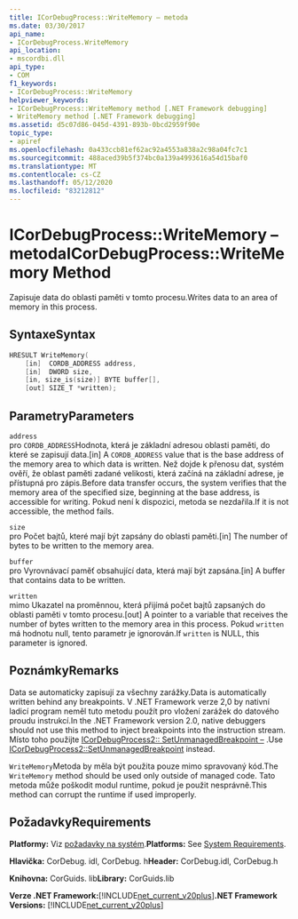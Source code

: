 ```yaml
---
title: ICorDebugProcess::WriteMemory – metoda
ms.date: 03/30/2017
api_name:
- ICorDebugProcess.WriteMemory
api_location:
- mscordbi.dll
api_type:
- COM
f1_keywords:
- ICorDebugProcess::WriteMemory
helpviewer_keywords:
- ICorDebugProcess::WriteMemory method [.NET Framework debugging]
- WriteMemory method [.NET Framework debugging]
ms.assetid: d5c07d86-045d-4391-893b-0bcd2959f90e
topic_type:
- apiref
ms.openlocfilehash: 0a433ccb81ef62ac92a4553a838a2c98a04fc7c1
ms.sourcegitcommit: 488aced39b5f374bc0a139a4993616a54d15baf0
ms.translationtype: MT
ms.contentlocale: cs-CZ
ms.lasthandoff: 05/12/2020
ms.locfileid: "83212812"
---
```

# <a name="icordebugprocesswritememory-method"></a><span data-ttu-id="1cde7-102">ICorDebugProcess::WriteMemory – metoda</span><span class="sxs-lookup"><span data-stu-id="1cde7-102">ICorDebugProcess::WriteMemory Method</span></span>
<span data-ttu-id="1cde7-103">Zapisuje data do oblasti paměti v tomto procesu.</span><span class="sxs-lookup"><span data-stu-id="1cde7-103">Writes data to an area of memory in this process.</span></span>  
  
## <a name="syntax"></a><span data-ttu-id="1cde7-104">Syntaxe</span><span class="sxs-lookup"><span data-stu-id="1cde7-104">Syntax</span></span>  
  
```cpp  
HRESULT WriteMemory(  
    [in]  CORDB_ADDRESS address,  
    [in]  DWORD size,  
    [in, size_is(size)] BYTE buffer[],  
    [out] SIZE_T *written);  
```  
  
## <a name="parameters"></a><span data-ttu-id="1cde7-105">Parametry</span><span class="sxs-lookup"><span data-stu-id="1cde7-105">Parameters</span></span>  
 `address`  
 <span data-ttu-id="1cde7-106">pro `CORDB_ADDRESS`Hodnota, která je základní adresou oblasti paměti, do které se zapisují data.</span><span class="sxs-lookup"><span data-stu-id="1cde7-106">[in] A `CORDB_ADDRESS` value that is the base address of the memory area to which data is written.</span></span> <span data-ttu-id="1cde7-107">Než dojde k přenosu dat, systém ověří, že oblast paměti zadané velikosti, která začíná na základní adrese, je přístupná pro zápis.</span><span class="sxs-lookup"><span data-stu-id="1cde7-107">Before data transfer occurs, the system verifies that the memory area of the specified size, beginning at the base address, is accessible for writing.</span></span> <span data-ttu-id="1cde7-108">Pokud není k dispozici, metoda se nezdařila.</span><span class="sxs-lookup"><span data-stu-id="1cde7-108">If it is not accessible, the method fails.</span></span>  
  
 `size`  
 <span data-ttu-id="1cde7-109">pro Počet bajtů, které mají být zapsány do oblasti paměti.</span><span class="sxs-lookup"><span data-stu-id="1cde7-109">[in] The number of bytes to be written to the memory area.</span></span>  
  
 `buffer`  
 <span data-ttu-id="1cde7-110">pro Vyrovnávací paměť obsahující data, která mají být zapsána.</span><span class="sxs-lookup"><span data-stu-id="1cde7-110">[in] A buffer that contains data to be written.</span></span>  
  
 `written`  
 <span data-ttu-id="1cde7-111">mimo Ukazatel na proměnnou, která přijímá počet bajtů zapsaných do oblasti paměti v tomto procesu.</span><span class="sxs-lookup"><span data-stu-id="1cde7-111">[out] A pointer to a variable that receives the number of bytes written to the memory area in this process.</span></span> <span data-ttu-id="1cde7-112">Pokud `written` má hodnotu null, tento parametr je ignorován.</span><span class="sxs-lookup"><span data-stu-id="1cde7-112">If `written` is NULL, this parameter is ignored.</span></span>  
  
## <a name="remarks"></a><span data-ttu-id="1cde7-113">Poznámky</span><span class="sxs-lookup"><span data-stu-id="1cde7-113">Remarks</span></span>  
 <span data-ttu-id="1cde7-114">Data se automaticky zapisují za všechny zarážky.</span><span class="sxs-lookup"><span data-stu-id="1cde7-114">Data is automatically written behind any breakpoints.</span></span> <span data-ttu-id="1cde7-115">V .NET Framework verze 2,0 by nativní ladicí program neměl tuto metodu použít pro vložení zarážek do datového proudu instrukcí.</span><span class="sxs-lookup"><span data-stu-id="1cde7-115">In the .NET Framework version 2.0, native debuggers should not use this method to inject breakpoints into the instruction stream.</span></span> <span data-ttu-id="1cde7-116">Místo toho použijte [ICorDebugProcess2:: SetUnmanagedBreakpoint –](icordebugprocess2-setunmanagedbreakpoint-method.md) .</span><span class="sxs-lookup"><span data-stu-id="1cde7-116">Use [ICorDebugProcess2::SetUnmanagedBreakpoint](icordebugprocess2-setunmanagedbreakpoint-method.md) instead.</span></span>  
  
 <span data-ttu-id="1cde7-117">`WriteMemory`Metoda by měla být použita pouze mimo spravovaný kód.</span><span class="sxs-lookup"><span data-stu-id="1cde7-117">The `WriteMemory` method should be used only outside of managed code.</span></span> <span data-ttu-id="1cde7-118">Tato metoda může poškodit modul runtime, pokud je použit nesprávně.</span><span class="sxs-lookup"><span data-stu-id="1cde7-118">This method can corrupt the runtime if used improperly.</span></span>  
  
## <a name="requirements"></a><span data-ttu-id="1cde7-119">Požadavky</span><span class="sxs-lookup"><span data-stu-id="1cde7-119">Requirements</span></span>  
 <span data-ttu-id="1cde7-120">**Platformy:** Viz [požadavky na systém](../../get-started/system-requirements.md).</span><span class="sxs-lookup"><span data-stu-id="1cde7-120">**Platforms:** See [System Requirements](../../get-started/system-requirements.md).</span></span>  
  
 <span data-ttu-id="1cde7-121">**Hlavička:** CorDebug. idl, CorDebug. h</span><span class="sxs-lookup"><span data-stu-id="1cde7-121">**Header:** CorDebug.idl, CorDebug.h</span></span>  
  
 <span data-ttu-id="1cde7-122">**Knihovna:** CorGuids. lib</span><span class="sxs-lookup"><span data-stu-id="1cde7-122">**Library:** CorGuids.lib</span></span>  
  
 <span data-ttu-id="1cde7-123">**Verze .NET Framework:**[!INCLUDE[net_current_v20plus](../../../../includes/net-current-v20plus-md.md)]</span><span class="sxs-lookup"><span data-stu-id="1cde7-123">**.NET Framework Versions:** [!INCLUDE[net_current_v20plus](../../../../includes/net-current-v20plus-md.md)]</span></span>
